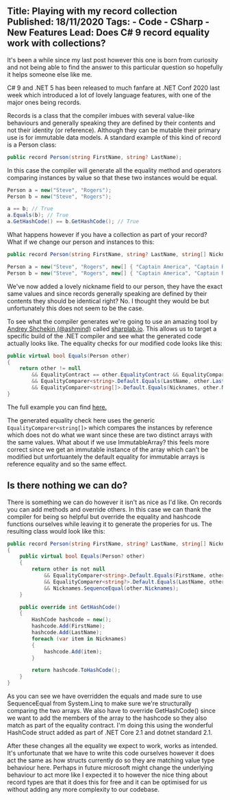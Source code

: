 Title: Playing with my record collection
Published: 18/11/2020
Tags: 
    - Code 
    - CSharp
    - New Features
Lead: Does C# 9 record equality work with collections?
---

It's been a while since my last post however this one is born from curiosity and not being able to find the answer to this particular question so hopefully it helps someone else like me.

C# 9 and .NET 5 has been released to much fanfare at .NET Conf 2020 last week which introduced a lot of lovely language features, with one of the major ones being records.

Records is a class that the compiler imbues with several value-like behaviours and generally speaking they are defined by their contents and not their identity (or reference). 
Although they can be mutable their primary use is for immutable data models.
A standard example of this kind of record is a Person class:
```cs
public record Person(string FirstName, string? LastName);
```

In this case the compiler will generate all the equality method and operators comparing instances by value so that these two instances would be equal.
```cs
Person a = new("Steve", "Rogers");
Person b = new("Steve", "Rogers");

a == b; // True
a.Equals(b); // True
a.GetHashCode() == b.GetHashCode(); // True
```

What happens however if you have a collection as part of your record? What if we change our person and instances to this:
```cs
public record Person(string FirstName, string? LastName, string[] Nicknames);

Person a = new("Steve", "Rogers", new[] { "Captain America", "Captain Rogers" });
Person b = new("Steve", "Rogers", new[] { "Captain America", "Captain Rogers" });
```

We've now added a lovely nickname field to our person, they have the exact same values and since records generally speaking are defined by their contents they should be identical right? No. I thought they would be but unfortunately this does not seem to be the case.

To see what the compiler generates we're going to use an amazing tool by [Andrey Shchekin (@ashmind)](https://twitter.com/ashmind) called [sharplab.io](https://sharplab.io).
This allows us to target a specific build of the .NET compiler and see what the generated code actually looks like.
The equality checks for our modified code looks like this:
```cs
public virtual bool Equals(Person other)
{
    return other != null 
	    && EqualityContract == other.EqualityContract && EqualityComparer<string>.Default.Equals(FirstName, other.FirstName) 
	    && EqualityComparer<string>.Default.Equals(LastName, other.LastName) 
	    && EqualityComparer<string[]>.Default.Equals(Nicknames, other.Nicknames);
}
```
The full example you can find [here.](https://sharplab.io/#v2:EYLgZgpghgLgrgJwgZwLQGMD2A3KCCWUAdjKkvAkcgDQAmIA1AD4ACATAIwCwAULywGYABEiwJaQgAoQEyTEQAULDgAYhAMXyyYAOSgBbCNSHKVAfiEAZKMl0GjJ1QG0AukJ350AayL3kASgBuXl5fQ2QAByh0CEcAOgAlOBJ8QziAYUx9CPwAGxkAZRlsTxReAG9eIWqTYXYhAElkAFEADxgZX1yGonwYcoBfXgGgA=)

The generated equality check here uses the generic `EqualityComparer<string[]>` which compares the instances by reference which does not do what we want since these are two distinct arrays with the same values.
What about if we use ImmutableArray<string>? this feels more correct since we get an immutable instance of the array which can't be modified but unfortuantely the default equality for immutable arrays is reference equality and so the same effect.

## Is there nothing we can do?
There is something we can do however it isn't as nice as I'd like. On records you can add methods and override others. 
In this case we can thank the compiler for being so helpful but override the equality and hashcode functions ourselves while leaving it to generate the properies for us.
The resulting class would look like this:
```cs
public record Person(string FirstName, string? LastName, string[] Nicknames)
{
    public virtual bool Equals(Person? other)
    {
        return other is not null
            && EqualityComparer<string>.Default.Equals(FirstName, other.FirstName)
            && EqualityComparer<string?>.Default.Equals(LastName, other.LastName)
            && Nicknames.SequenceEqual(other.Nicknames);
    }

    public override int GetHashCode()
    {
        HashCode hashcode = new();
        hashcode.Add(FirstName);
        hashcode.Add(LastName);
        foreach (var item in Nicknames)
        {
            hashcode.Add(item);
        }

        return hashcode.ToHashCode();
    }
}
```

As you can see we have overridden the equals and made sure to use SequenceEqual from System.Linq to make sure we're structurally comparing the two arrays.
We also have to override GetHashCode() since we want to add the members of the array to the hashcode so they also match as part of the equality contract.
I'm doing this using the wonderful HashCode struct added as part of .NET Core 2.1 and dotnet standard 2.1.

After these changes all the equality we expect to work, works as intended.
It's unfortunate that we have to write this code ourselves however it does act the same as how structs currently do so they are matching value type behaviour here.
Perhaps in future microsoft might change the underlying behaviour to act more like I expected it to however the nice thing about record types are that it does this for free and it can be optimised for us without adding any more complexity to our codebase.
